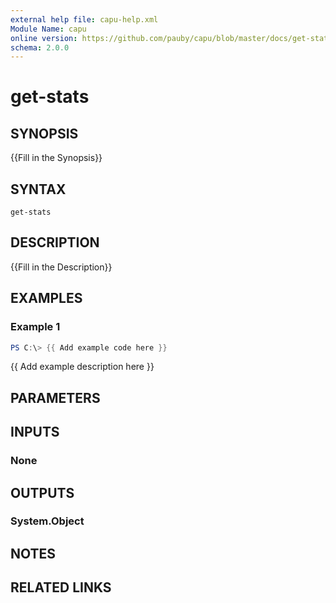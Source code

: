 ```yaml
---
external help file: capu-help.xml
Module Name: capu
online version: https://github.com/pauby/capu/blob/master/docs/get-stats.md
schema: 2.0.0
---
```


# get-stats

## SYNOPSIS
{{Fill in the Synopsis}}

## SYNTAX

```
get-stats
```

## DESCRIPTION
{{Fill in the Description}}

## EXAMPLES

### Example 1
```powershell
PS C:\> {{ Add example code here }}
```

{{ Add example description here }}

## PARAMETERS

## INPUTS

### None

## OUTPUTS

### System.Object
## NOTES

## RELATED LINKS

